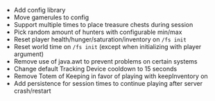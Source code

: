 - Add config library
- Move gamerules to config
- Support multiple times to place treasure chests during session
- Pick random amount of hunters with configurable min/max
- Reset player health/hunger/saturation/inventory on `/fs init`
- Reset world time on `/fs init` (except when initializing with player argument)
- Remove use of java.awt to prevent problems on certain systems
- Change default Tracking Device cooldown to 15 seconds
- Remove Totem of Keeping in favor of playing with keepInventory on
- Add persistence for session times to continue playing after server crash/restart